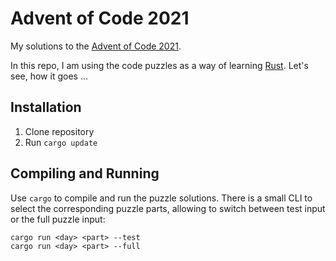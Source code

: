 # Advent of Code 2021
My solutions to the [Advent of Code 2021](https://adventofcode.com/2021).

In this repo, I am using the code puzzles as a way of learning [Rust](https://www.rust-lang.org).
Let's see, how it goes ...


## Installation
1. Clone repository
1. Run `cargo update`


## Compiling and Running 
Use `cargo` to compile and run the puzzle solutions.
There is a small CLI to select the corresponding puzzle parts, allowing to switch between test input or the full puzzle input:

```
cargo run <day> <part> --test
cargo run <day> <part> --full
```
